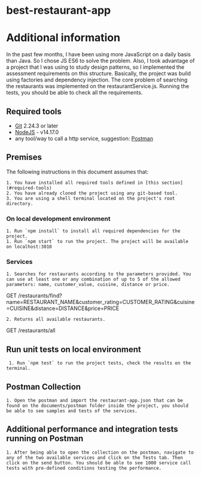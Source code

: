 # best-restaurant-app

# Additional information

In the past few months, I have been using more JavaScript on a daily basis than Java. So I chose JS ES6 to solve the problem. Also, I took advantage of a project that I was using to study design patterns, so I implemented the assessment requirements on this structure. Basically, the project was build using factories and dependency injection. The core problem of searching the restaurants was implemented on the restaurantService.js. Running the tests, you should be able to check all the requirements.

## Required tools

- [Git](https://git-scm.com/downloads) 2.24.3 or later
- [NodeJS](https://nodejs.org/en/download/) - v14.17.0
- any tool/way to call a http service, suggestion: [Postman](https://www.postman.com/downloads/)

## Premises

The following instructions in this document assumes that:

    1. You have installed all required tools defined in [this section](#required-tools)
    2. You have already cloned the project using any git-based tool.
    3. You are using a shell terminal located on the project's root directory.

### On local development environment

    1. Run `npm install` to install all required dependencies for the project.
    1. Run `npm start` to run the project. The project will be available on localhost:3010

### Services

    1. Searches for restaurants according to the parameters provided. You can use at least one or any combination of up to 5 of the allowed parameters: name, customer_value, cuisine, distance or price.

   GET /restaurants/find?name=RESTAURANT_NAME&customer_rating=CUSTOMER_RATING&cuisine=CUISINE&distance=DISTANCE&price=PRICE
   
    2. Returns all available restaurants.

   GET /restaurants/all

## Run unit tests on local environment

     1. Run `npm test` to run the project tests, check the results on the terminal.

## Postman Collection

    1. Open the postman and import the restaurant-app.json that can be found on the documents/postman folder inside the project, you should be able to see samples and tests of the services.

## Additional performance and integration tests running on Postman

    1. After being able to open the collection on the postman, navigate to any of the two available services and click on the Tests tab. Then click on the send button. You should be able to see 1000 service call tests with pre-defined conditions testing the performance.